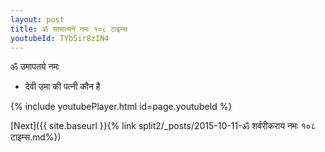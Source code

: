 ```yaml
---
layout: post
title: ॐ सामात्मने नमः १०८ टाइम्स
youtubeId: TYb5ir8zIN4
---
```

 
 
 ॐ उमापतये नमः  
 
 -  देवी उमा की पत्नी कौन है 
 
  
 
  
 
 
 
 
 
 


{% include youtubePlayer.html id=page.youtubeId %}
 
[Next]({{ site.baseurl }}{% link  split2/_posts/2015-10-11-ॐ शर्वरीकराय नमः १०८ टाइम्स.md%})
 
